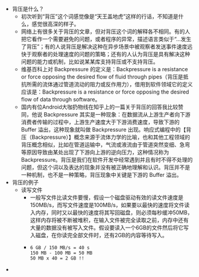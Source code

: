- 背压是什么？
	- 初次听到“背压”这个词感觉像是“天王盖地虎”这样的行话，不知道是什么，感觉很高深的样子。
	- 网络上有很多关于背压的文章，但对背压这个词的解释各不相同。有的人把它看作一个需要避免的问题，或者程序的异常，描述语言类似于“…发生了背压”；有的人说背压是解决这种在异步场景中被观察者发送事件速度远快于观察者的处理速度的问题的策略；还有的人认为背压是具有解决这种问题的能力或机制，比如说某某库支持背压或不支持背压。
	- 维基百科上对 Backpressure 的定义是：Backpressure is a resistance or force opposing the desired flow of fluid through pipes（背压是抵抗所需的流体通过管道流动的阻力或反作用力），借用到软件领域它的定义应该是：Backpressure is a resistance or force opposing the desired flow of data through software。
	- 国内有位Android大咖扔物线在知乎上的一篇关于背压的回答我比较赞同，他说 Backpressure 其实是一种现象：在数据流从上游生产者向下游消费者传输的过程中，上游生产速度大于下游消费速度，导致下游的 Buffer 溢出，这种现象就叫做 Backpressure 出现。响应式编程中的【背压（Backpressure）】概念来源于流体力学的比喻，也和其他工程领域的背压概念相似，比如在管道运输中，气流或液流由于管道突然变细、急弯等原因导致由某处出现了下游向上游的逆向压力，这种情况称为 Backpressure。背压是我们在软件开发中经常遇到并且有时不得不处理的问题，但这个词以及表达的现象并没有被正确地理解和认识。背压并不是一种机制，也不是一种策略，背压现象中关键是下游的 Buffer 溢出。
- 背压的例子
	- 读写文件
		- 一般写文件比读文件要慢，假设一个磁盘驱动有效的读文件速度是150MB/s，而写文件速度是100MB/s，如果要以最快的速度将文件读入内存，同时又以最快的速度将其写回磁盘，则必须每秒缓冲50MB，这样内存将被不断被堆积，在输入文件被完全读取之前，内存中还有大量的数据没有被写入文件。假设要读入一个6GB的文件然后将它写入磁盘，在你读完全部文件时，还有2GB的内容等待写入。
		- ```
		  6 GB / 150 MB/s = 40 s
		  150 MB - 100 MB = 50 MB
		  50 MB x 40 = 2 GB !!
		  ```
-